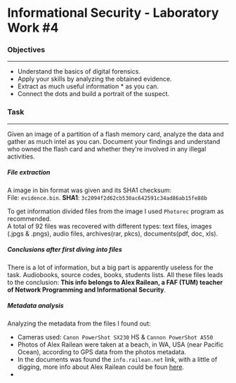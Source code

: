# Informational Security - Laboratory Work #4

### Objectives
-----
  * Understand the basics of digital forensics.
  * Apply your skills by analyzing the obtained evidence.
  * Extract as much useful information * as you can.
  * Connect the dots and build a portrait of the suspect.
  
### Task
-----
Given an image of a partition of a flash memory card, analyze the data and gather as much intel as you can.
Document your findings and understand who owned the flash card and whether they're involved in any illegal activities.   

##### File extraction
A image in bin format was given and its SHA1 checksum:  
File: `evidence.bin`. **SHA1**: `3c2094f2d62cb530ac642591c34ad86ab15fe88b`

To get information divided files from the image I used `Photorec` program as recommended.  
A total of 92 files was recovered with different types: text files, images (.jpgs & .pngs), audio files, archives(rar, pkcs), documents(pdf, doc, xls).

##### Conclusions after first diving into files
There is a lot of information, but a big part is apparently useless for the task. Audiobooks, source codes, books, students lists. All these files leads to the conclusion: **This info belongs to Alex Railean, a FAF (TUM) teacher of Network Programming and Informational Security**.

##### Metadata analysis
Analyzing the metadata from the files I found out:
  * Cameras used: `Canon PowerShot SX230` HS & `Cannon PowerShot A550`
  * Photos of Alex Railean were taken at a beach, in WA, USA (near Pacific Ocean), according to GPS data from the photos metadata.
  * In the documents was found the `info.railean.net` link, with a little of digging, more info about Alex Railean could be foun [here](http://railean.net/index.php/2007/02/11/about_alex_railean).
  * 